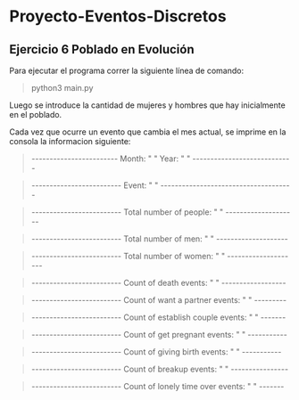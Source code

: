 # Proyecto-Eventos-Discretos

## Ejercicio 6 Poblado en Evolución

Para ejecutar el programa correr la siguiente línea de comando:

> python3 main.py

Luego se introduce la cantidad de mujeres y hombres que hay inicialmente en el poblado.

Cada vez que ocurre un evento que cambia el mes actual, se imprime en la consola la informacion siguiente:

> ------------------------ Month: " " Year: " " ----------------------------

> ------------------------- Event: " " -------------------------------------

> ------------------------- Total number of people: " " --------------------

> ------------------------- Total number of men: " "    --------------------

> ------------------------- Total number of women: " "  --------------------
               
> ------------------------- Count of death events: " "    ------------------

> ------------------------- Count of want a partner events: " "    ---------

> ------------------------- Count of establish couple events: " "    -------

> ------------------------- Count of get pregnant events: " "    -----------

> ------------------------- Count of giving birth events: " "    -----------

> ------------------------- Count of breakup events: " "    ----------------

> ------------------------- Count of lonely time over events: " "    -------

